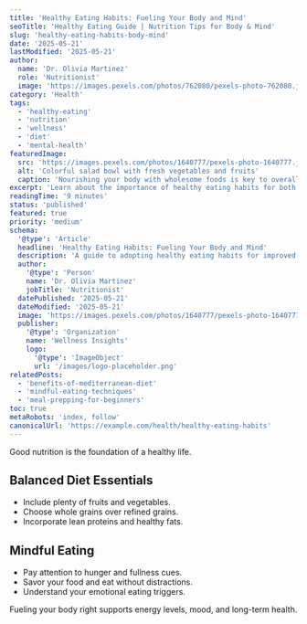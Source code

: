 ```yaml
---
title: 'Healthy Eating Habits: Fueling Your Body and Mind'
seoTitle: 'Healthy Eating Guide | Nutrition Tips for Body & Mind'
slug: 'healthy-eating-habits-body-mind'
date: '2025-05-21'
lastModified: '2025-05-21'
author:
  name: 'Dr. Olivia Martinez'
  role: 'Nutritionist'
  image: 'https://images.pexels.com/photos/762080/pexels-photo-762080.jpeg?auto=compress&cs=tinysrgb&w=1260&h=750&dpr=2'
category: 'Health'
tags:
  - 'healthy-eating'
  - 'nutrition'
  - 'wellness'
  - 'diet'
  - 'mental-health'
featuredImage:
  src: 'https://images.pexels.com/photos/1640777/pexels-photo-1640777.jpeg?auto=compress&cs=tinysrgb&w=1260&h=750&dpr=2'
  alt: 'Colorful salad bowl with fresh vegetables and fruits'
  caption: 'Nourishing your body with wholesome foods is key to overall health.'
excerpt: 'Learn about the importance of healthy eating habits for both physical and mental well-being. This guide provides practical tips on balanced diets, mindful eating, and making sustainable food choices.'
readingTime: '9 minutes'
status: 'published'
featured: true
priority: 'medium'
schema:
  '@type': 'Article'
  headline: 'Healthy Eating Habits: Fueling Your Body and Mind'
  description: 'A guide to adopting healthy eating habits for improved physical and mental health.'
  author:
    '@type': 'Person'
    name: 'Dr. Olivia Martinez'
    jobTitle: 'Nutritionist'
  datePublished: '2025-05-21'
  dateModified: '2025-05-21'
  image: 'https://images.pexels.com/photos/1640777/pexels-photo-1640777.jpeg?auto=compress&cs=tinysrgb&w=1260&h=750&dpr=2'
  publisher:
    '@type': 'Organization'
    name: 'Wellness Insights'
    logo:
      '@type': 'ImageObject'
      url: '/images/logo-placeholder.png'
relatedPosts:
  - 'benefits-of-mediterranean-diet'
  - 'mindful-eating-techniques'
  - 'meal-prepping-for-beginners'
toc: true
metaRobots: 'index, follow'
canonicalUrl: 'https://example.com/health/healthy-eating-habits'
---
```


Good nutrition is the foundation of a healthy life.

## Balanced Diet Essentials

- Include plenty of fruits and vegetables.
- Choose whole grains over refined grains.
- Incorporate lean proteins and healthy fats.

## Mindful Eating

- Pay attention to hunger and fullness cues.
- Savor your food and eat without distractions.
- Understand your emotional eating triggers.

Fueling your body right supports energy levels, mood, and long-term health.
